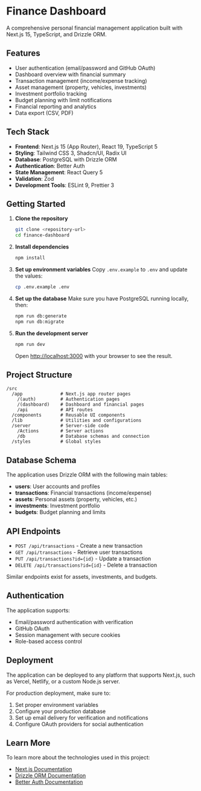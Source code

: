 # Finance Dashboard

A comprehensive personal financial management application built with Next.js 15, TypeScript, and Drizzle ORM.

## Features

- User authentication (email/password and GitHub OAuth)
- Dashboard overview with financial summary
- Transaction management (income/expense tracking)
- Asset management (property, vehicles, investments)
- Investment portfolio tracking
- Budget planning with limit notifications
- Financial reporting and analytics
- Data export (CSV, PDF)

## Tech Stack

- **Frontend**: Next.js 15 (App Router), React 19, TypeScript 5
- **Styling**: Tailwind CSS 3, Shadcn/UI, Radix UI
- **Database**: PostgreSQL with Drizzle ORM
- **Authentication**: Better Auth
- **State Management**: React Query 5
- **Validation**: Zod
- **Development Tools**: ESLint 9, Prettier 3

## Getting Started

1. **Clone the repository**
   ```bash
   git clone <repository-url>
   cd finance-dashboard
   ```

2. **Install dependencies**
   ```bash
   npm install
   ```

3. **Set up environment variables**
   Copy `.env.example` to `.env` and update the values:
   ```bash
   cp .env.example .env
   ```

4. **Set up the database**
   Make sure you have PostgreSQL running locally, then:
   ```bash
   npm run db:generate
   npm run db:migrate
   ```

5. **Run the development server**
   ```bash
   npm run dev
   ```

   Open [http://localhost:3000](http://localhost:3000) with your browser to see the result.

## Project Structure

```
/src
  /app              # Next.js app router pages
    /(auth)         # Authentication pages
    /(dashboard)    # Dashboard and financial pages
    /api            # API routes
  /components       # Reusable UI components
  /lib              # Utilities and configurations
  /server           # Server-side code
    /Actions        # Server actions
    /db             # Database schemas and connection
  /styles           # Global styles
```

## Database Schema

The application uses Drizzle ORM with the following main tables:

- **users**: User accounts and profiles
- **transactions**: Financial transactions (income/expense)
- **assets**: Personal assets (property, vehicles, etc.)
- **investments**: Investment portfolio
- **budgets**: Budget planning and limits

## API Endpoints

- `POST /api/transactions` - Create a new transaction
- `GET /api/transactions` - Retrieve user transactions
- `PUT /api/transactions?id={id}` - Update a transaction
- `DELETE /api/transactions?id={id}` - Delete a transaction

Similar endpoints exist for assets, investments, and budgets.

## Authentication

The application supports:
- Email/password authentication with verification
- GitHub OAuth
- Session management with secure cookies
- Role-based access control

## Deployment

The application can be deployed to any platform that supports Next.js, such as Vercel, Netlify, or a custom Node.js server.

For production deployment, make sure to:
1. Set proper environment variables
2. Configure your production database
3. Set up email delivery for verification and notifications
4. Configure OAuth providers for social authentication

## Learn More

To learn more about the technologies used in this project:

- [Next.js Documentation](https://nextjs.org/docs)
- [Drizzle ORM Documentation](https://orm.drizzle.team/)
- [Better Auth Documentation](https://www.better-auth.com/)